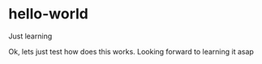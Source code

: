 # hello-world
Just learning

Ok, lets just test how does this works. Looking forward to learning it asap
